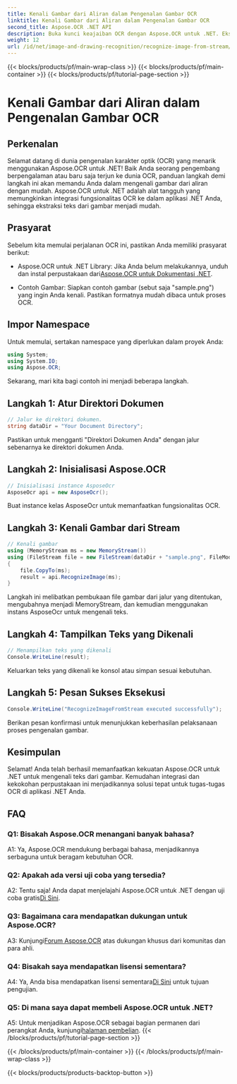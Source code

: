 ```yaml
---
title: Kenali Gambar dari Aliran dalam Pengenalan Gambar OCR
linktitle: Kenali Gambar dari Aliran dalam Pengenalan Gambar OCR
second_title: Aspose.OCR .NET API
description: Buka kunci keajaiban OCR dengan Aspose.OCR untuk .NET. Ekstrak teks dari gambar dengan mudah. Jelajahi tutorial untuk panduan langkah demi langkah.
weight: 12
url: /id/net/image-and-drawing-recognition/recognize-image-from-stream/
---
```


{{< blocks/products/pf/main-wrap-class >}}
{{< blocks/products/pf/main-container >}}
{{< blocks/products/pf/tutorial-page-section >}}

# Kenali Gambar dari Aliran dalam Pengenalan Gambar OCR

## Perkenalan

Selamat datang di dunia pengenalan karakter optik (OCR) yang menarik menggunakan Aspose.OCR untuk .NET! Baik Anda seorang pengembang berpengalaman atau baru saja terjun ke dunia OCR, panduan langkah demi langkah ini akan memandu Anda dalam mengenali gambar dari aliran dengan mudah. Aspose.OCR untuk .NET adalah alat tangguh yang memungkinkan integrasi fungsionalitas OCR ke dalam aplikasi .NET Anda, sehingga ekstraksi teks dari gambar menjadi mudah.

## Prasyarat

Sebelum kita memulai perjalanan OCR ini, pastikan Anda memiliki prasyarat berikut:

-  Aspose.OCR untuk .NET Library: Jika Anda belum melakukannya, unduh dan instal perpustakaan dari[Aspose.OCR untuk Dokumentasi .NET](https://reference.aspose.com/ocr/net/).

- Contoh Gambar: Siapkan contoh gambar (sebut saja "sample.png") yang ingin Anda kenali. Pastikan formatnya mudah dibaca untuk proses OCR.

## Impor Namespace

Untuk memulai, sertakan namespace yang diperlukan dalam proyek Anda:

```csharp
using System;
using System.IO;
using Aspose.OCR;
```

Sekarang, mari kita bagi contoh ini menjadi beberapa langkah.

## Langkah 1: Atur Direktori Dokumen

```csharp
// Jalur ke direktori dokumen.
string dataDir = "Your Document Directory";
```

Pastikan untuk mengganti "Direktori Dokumen Anda" dengan jalur sebenarnya ke direktori dokumen Anda.

## Langkah 2: Inisialisasi Aspose.OCR

```csharp
// Inisialisasi instance AsposeOcr
AsposeOcr api = new AsposeOcr();
```

Buat instance kelas AsposeOcr untuk memanfaatkan fungsionalitas OCR.

## Langkah 3: Kenali Gambar dari Stream

```csharp
// Kenali gambar
using (MemoryStream ms = new MemoryStream())
using (FileStream file = new FileStream(dataDir + "sample.png", FileMode.Open, FileAccess.Read))
{
    file.CopyTo(ms);
    result = api.RecognizeImage(ms);
}
```

Langkah ini melibatkan pembukaan file gambar dari jalur yang ditentukan, mengubahnya menjadi MemoryStream, dan kemudian menggunakan instans AsposeOcr untuk mengenali teks.

## Langkah 4: Tampilkan Teks yang Dikenali

```csharp
// Menampilkan teks yang dikenali
Console.WriteLine(result);
```

Keluarkan teks yang dikenali ke konsol atau simpan sesuai kebutuhan.

## Langkah 5: Pesan Sukses Eksekusi

```csharp
Console.WriteLine("RecognizeImageFromStream executed successfully");
```

Berikan pesan konfirmasi untuk menunjukkan keberhasilan pelaksanaan proses pengenalan gambar.

## Kesimpulan

Selamat! Anda telah berhasil memanfaatkan kekuatan Aspose.OCR untuk .NET untuk mengenali teks dari gambar. Kemudahan integrasi dan kekokohan perpustakaan ini menjadikannya solusi tepat untuk tugas-tugas OCR di aplikasi .NET Anda.

## FAQ

### Q1: Bisakah Aspose.OCR menangani banyak bahasa?

A1: Ya, Aspose.OCR mendukung berbagai bahasa, menjadikannya serbaguna untuk beragam kebutuhan OCR.

### Q2: Apakah ada versi uji coba yang tersedia?

 A2: Tentu saja! Anda dapat menjelajahi Aspose.OCR untuk .NET dengan uji coba gratis[Di Sini](https://releases.aspose.com/).

### Q3: Bagaimana cara mendapatkan dukungan untuk Aspose.OCR?

 A3: Kunjungi[Forum Aspose.OCR](https://forum.aspose.com/c/ocr/16) atas dukungan khusus dari komunitas dan para ahli.

### Q4: Bisakah saya mendapatkan lisensi sementara?

 A4: Ya, Anda bisa mendapatkan lisensi sementara[Di Sini](https://purchase.aspose.com/temporary-license/) untuk tujuan pengujian.

### Q5: Di mana saya dapat membeli Aspose.OCR untuk .NET?

 A5: Untuk menjadikan Aspose.OCR sebagai bagian permanen dari perangkat Anda, kunjungi[halaman pembelian](https://purchase.aspose.com/buy).
{{< /blocks/products/pf/tutorial-page-section >}}

{{< /blocks/products/pf/main-container >}}
{{< /blocks/products/pf/main-wrap-class >}}

{{< blocks/products/products-backtop-button >}}
